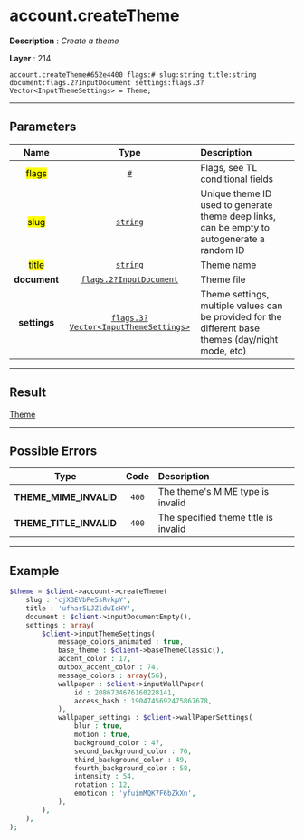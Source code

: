 # account.createTheme

**Description** : *Create a theme*

**Layer** : 214

```tl
account.createTheme#652e4400 flags:# slug:string title:string document:flags.2?InputDocument settings:flags.3?Vector<InputThemeSettings> = Theme;
```

---

## Parameters

| Name | Type | Description |
| :---: | :---: | :--- |
| <mark>flags</mark> | [`#`](type/#) | Flags, see TL conditional fields |
| <mark>slug</mark> | [`string`](type/string) | Unique theme ID used to generate theme deep links, can be empty to autogenerate a random ID |
| <mark>title</mark> | [`string`](type/string) | Theme name |
| **document** | [`flags.2?InputDocument`](type/InputDocument) | Theme file |
| **settings** | [`flags.3?Vector<InputThemeSettings>`](type/InputThemeSettings) | Theme settings, multiple values can be provided for the different base themes (day/night mode, etc) |

---

## Result

[Theme](type/Theme)

---

## Possible Errors

| Type | Code | Description |
| :---: | :---: | :--- |
| **THEME_MIME_INVALID** | `400` | The theme's MIME type is invalid |
| **THEME_TITLE_INVALID** | `400` | The specified theme title is invalid |

---

## Example

```php
$theme = $client->account->createTheme(
	slug : 'cjX3EVbPe5sRvkpY',
	title : 'ufhar5LJZldwIcHY',
	document : $client->inputDocumentEmpty(),
	settings : array(
		$client->inputThemeSettings(
			message_colors_animated : true,
			base_theme : $client->baseThemeClassic(),
			accent_color : 17,
			outbox_accent_color : 74,
			message_colors : array(56),
			wallpaper : $client->inputWallPaper(
				id : 2086734676160228141,
				access_hash : 1904745692475867678,
			),
			wallpaper_settings : $client->wallPaperSettings(
				blur : true,
				motion : true,
				background_color : 47,
				second_background_color : 76,
				third_background_color : 49,
				fourth_background_color : 58,
				intensity : 54,
				rotation : 12,
				emoticon : 'yfuimMQK7F6bZkXn',
			),
		),
	),
);
```